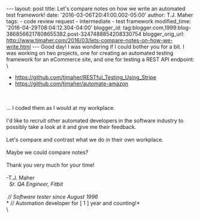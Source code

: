 \-\-- layout: post title: Let\'s compare notes on how we write an
automated test framework! date: \'2016-03-06T20:41:00.002-05:00\'
author: T.J. Maher tags: - code review request - intermediate - test
framework modified\_time: \'2016-04-29T08:04:12.304-04:00\' blogger\_id:
tag:blogger.com,1999:blog-3868566217808655382.post-3247488854208330754
blogger\_orig\_url:
http://www.tjmaher.com/2016/03/lets-compare-notes-on-how-we-write.html
\-\-- Good day! I was wondering if I could bother you for a bit. I was
working on two projects, one for creating an automated testing framework
for an eCommerce site, and one for testing a REST API endpoint:\
\

-   <https://github.com/tjmaher/RESTful_Testing_Using_Stripe>
-   <https://github.com/tjmaher/automate-amazon>

\
\
\... I coded them as I would at my workplace.\
\
I\'d like to recruit other automated developers in the software industry
to possibly take a look at it and give me their feedback.\
\
Let\'s compare and contrast what we do in their own workplace.\
\
Maybe we could compare notes?\
\
Thank you very much for your time!\
\
-T.J. Maher\
  *Sr. QA Engineer, Fitbit*\
*\
 // Software tester since August 1996*\
* // Automation developer for \[ 1 \] year and counting!*\
\
